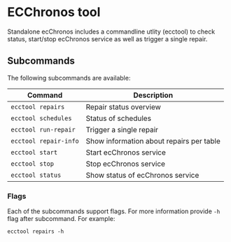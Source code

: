 # ECChronos tool

Standalone ecChronos includes a commandline utlity (ecctool) to check status, start/stop ecChronos service as well as trigger a single repair.

## Subcommands

The following subcommands are available:

| Command               | Description                              |
|-----------------------|------------------------------------------|
| `ecctool repairs`     | Repair status overview                   |
| `ecctool schedules`   | Status of schedules                      |
| `ecctool run-repair`  | Trigger a single repair                  |
| `ecctool repair-info` | Show information about repairs per table |
| `ecctool start`       | Start ecChronos service                  |
| `ecctool stop`        | Stop ecChronos service                   |
| `ecctool status`      | Show status of ecChronos service         |

### Flags

Each of the subcommands support flags. For more information provide `-h` flag after subcommand.
For example:

```
ecctool repairs -h
```